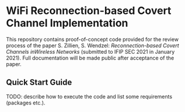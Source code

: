 # WiFi Reconnection-based Covert Channel Implementation

This repository contains proof-of-concept code provided for the review process of the paper S. Zillien, S. Wendzel: *Reconnection-based Covert Channels inWireless Networks* (submitted to IFIP SEC 2021 in January 2021). Full documentation will be made public after acceptance of the paper.

## Quick Start Guide

TODO: describe how to execute the code and list some requirements (packages etc.).
